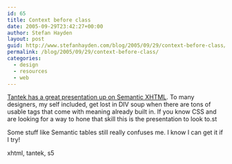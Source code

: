 ```yaml
---
id: 65
title: Context before class
date: 2005-09-29T23:42:27+00:00
author: Stefan Hayden
layout: post
guid: http://www.stefanhayden.com/blog/2005/09/29/context-before-class/
permalink: /blog/2005/09/29/context-before-class/
categories:
  - design
  - resources
  - web
---
```

<a href="http://tantek.com/presentations/2005/09/elements-of-xhtml/">Tantek has a great presentation up on Semantic XHTML</a>. To many designers, my self included, get lost in DIV soup when there are tons of usable tags that come with meaning already built in. If you know CSS and are looking for a way to hone that skill this is the presentation to look to.st

Some stuff like Semantic tables still really confuses me. I know I can get it if I try!

<tags>xhtml, tantek, s5</tags>